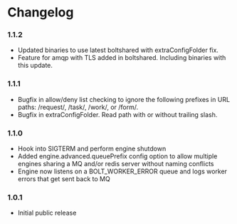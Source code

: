 # Changelog

### 1.1.2
* Updated binaries to use latest boltshared with extraConfigFolder fix.
* Feature for amqp with TLS added in boltshared.  Including binaries with this update.

### 1.1.1
* Bugfix in allow/deny list checking to ignore the following prefixes in URL paths: /request/, /task/, /work/, or /form/.
* Bugfix in extraConfigFolder.  Read path with or without trailing slash.

### 1.1.0
* Hook into SIGTERM and perform engine shutdown
* Added engine.advanced.queuePrefix config option to allow multiple engines sharing a MQ and/or redis server without naming conflicts
* Engine now listens on a BOLT_WORKER_ERROR queue and logs worker errors that get sent back to MQ

### 1.0.1
* Initial public release
